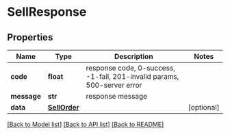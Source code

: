 # SellResponse

## Properties
Name | Type | Description | Notes
------------ | ------------- | ------------- | -------------
**code** | **float** | response code, 0-success, -1-fail, 201-invalid params, 500-server error | 
**message** | **str** | response message | 
**data** | [**SellOrder**](SellOrder.md) |  | [optional] 

[[Back to Model list]](../README.md#documentation-for-models) [[Back to API list]](../README.md#documentation-for-api-endpoints) [[Back to README]](../README.md)


